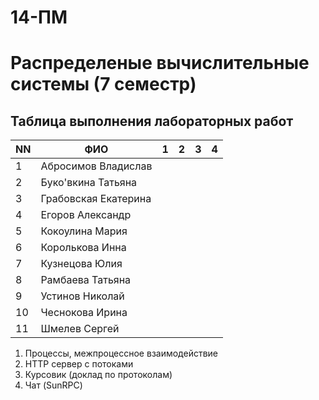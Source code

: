 # 14-ПМ
# Распределеные вычислительные системы (7 семестр)
## Таблица выполнения лабораторных работ

| NN  | ФИО                  | 1   | 2   | 3   | 4   |
| --- | -------------------- | --- | --- | --- | --- |
| 1   | Абросимов Владислав  |     |     |     |     |
| 2   | Буко'вкина Татьяна   |     |     |     |     |
| 3   | Грабовская Екатерина |     |     |     |     |
| 4   | Егоров Александр     |     |     |     |     |
| 5   | Кокоулина Мария      |     |     |     |     |
| 6   | Королькова Инна      |     |     |     |     |
| 7   | Кузнецова Юлия       |     |     |     |     |
| 8   | Рамбаева Татьяна     |     |     |     |     |
| 9   | Устинов Николай      |     |     |     |     |
| 10  | Чеснокова Ирина      |     |     |     |     |
| 11  | Шмелев Сергей        |     |     |     |     |

1) Процессы, межпроцессное взаимодействие
2) HTTP сервер с потоками
3) Курсовик (доклад по протоколам)
3) Чат (SunRPC)

